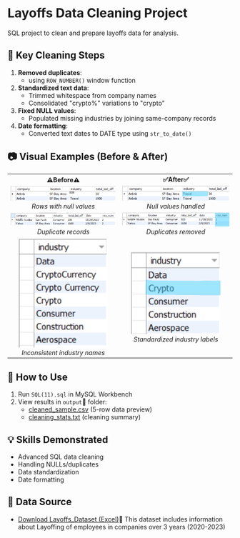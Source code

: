 # Layoffs Data Cleaning Project

SQL project to clean and prepare layoffs data for analysis.

## 🧹 Key Cleaning Steps
1. **Removed duplicates**:
   - using `ROW_NUMBER()` window function  
3. **Standardized text data**:  
   - Trimmed whitespace from company names  
   - Consolidated "crypto%" variations to "crypto"  
4. **Fixed NULL values**:  
   - Populated missing industries by joining same-company records  
5. **Date formatting**:  
   - Converted text dates to DATE type using `str_to_date()`


## 📷 Visual Examples (Before & After)         


<table>
  <tr>
    <th>⚠️Before⚠️</th>
    <th>✅After✅</th>
  </tr>

  <tr>
    <td align="center">
      <img src="images/null1.png" width="390"/><br/>
      <em> Rows with null values</em>
    </td>
    <td align="center">
      <img src="images/null 22.png" width="390"/><br/>
      <em> Null values handled</em>
    </td>
  </tr>

  <tr>
    <td align="center">
      <img src="images/duplicate1.png" width="390"/><br/>
      <em> Duplicate records</em>
    </td>
    <td align="center">
      <img src="images/duplicat22.png" width="390"/><br/>
      <em> Duplicates removed</em>
    </td>
  </tr>

  <tr>
    <td align="center">
      <img src="images/Standardization1.png" width="200"/><br/>
      <em> Inconsistent industry names</em>
    </td>
    <td align="center">
      <img src="images/Standardization22.png" width="200"/><br/>
      <em> Standardized industry labels</em>
    </td>
  </tr>
</table>




## 🚀 How to Use
1. Run `SQL(11).sql` in MySQL Workbench  
2. View results in `output`📄 folder:  
   - [cleaned_sample.csv](output/cleaned_sample.csv)   (5-row data preview)  
   - [cleaning_stats.txt](output/cleaning_stats.txt) (cleaning summary)  

## 💡 Skills Demonstrated
- Advanced SQL data cleaning  
- Handling NULLs/duplicates  
- Data standardization  
- Date formatting

## 📁 Data Source

- [Download Layoffs_Dataset (Excel)](Layoffs_Dataset.xlsx)📄 
This dataset includes information about Layoffing of employees in companies over 3 years (2020-2023)

